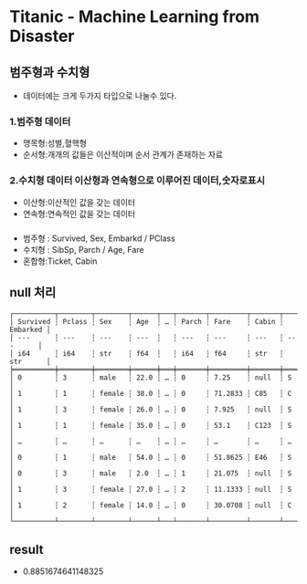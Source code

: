 # Titanic - Machine Learning from Disaster


## 범주형과 수치형

- 데이터에는 크게 두가지 타입으로 나눌수 있다.
### 1.범주형 데이터
- 명목형:성별,혈핵형
- 순서형:개개의 값들은 이산적이며 순서 관계가 존재하는 자료

### 2.수치형 데이터 이산형과 연속형으로 이루어진 데이터,숫자로표시
- 이산형:이산적인 값을 갖는 데이터
- 연속형:연속적인 값을 갖는 데이터

### 


- 범주형 : Survived, Sex, Embarkd / PClass
- 수치형 : SibSp, Parch / Age, Fare
- 혼합형:Ticket, Cabin

## null 처리
```
┌──────────┬────────┬────────┬──────┬───┬───────┬─────────┬───────┬──────────┐
│ Survived ┆ Pclass ┆ Sex    ┆ Age  ┆ … ┆ Parch ┆ Fare    ┆ Cabin ┆ Embarked │
│ ---      ┆ ---    ┆ ---    ┆ ---  ┆   ┆ ---   ┆ ---     ┆ ---   ┆ ---      │
│ i64      ┆ i64    ┆ str    ┆ f64  ┆   ┆ i64   ┆ f64     ┆ str   ┆ str      │
╞══════════╪════════╪════════╪══════╪═══╪═══════╪═════════╪═══════╪══════════╡
│ 0        ┆ 3      ┆ male   ┆ 22.0 ┆ … ┆ 0     ┆ 7.25    ┆ null  ┆ S        │
│ 1        ┆ 1      ┆ female ┆ 38.0 ┆ … ┆ 0     ┆ 71.2833 ┆ C85   ┆ C        │
│ 1        ┆ 3      ┆ female ┆ 26.0 ┆ … ┆ 0     ┆ 7.925   ┆ null  ┆ S        │
│ 1        ┆ 1      ┆ female ┆ 35.0 ┆ … ┆ 0     ┆ 53.1    ┆ C123  ┆ S        │
│ …        ┆ …      ┆ …      ┆ …    ┆ … ┆ …     ┆ …       ┆ …     ┆ …        │
│ 0        ┆ 1      ┆ male   ┆ 54.0 ┆ … ┆ 0     ┆ 51.8625 ┆ E46   ┆ S        │
│ 0        ┆ 3      ┆ male   ┆ 2.0  ┆ … ┆ 1     ┆ 21.075  ┆ null  ┆ S        │
│ 1        ┆ 3      ┆ female ┆ 27.0 ┆ … ┆ 2     ┆ 11.1333 ┆ null  ┆ S        │
│ 1        ┆ 2      ┆ female ┆ 14.0 ┆ … ┆ 0     ┆ 30.0708 ┆ null  ┆ C        │
└──────────┴────────┴────────┴──────┴───┴───────┴─────────┴───────┴──────────┘
```

## result
- 0.8851674641148325

